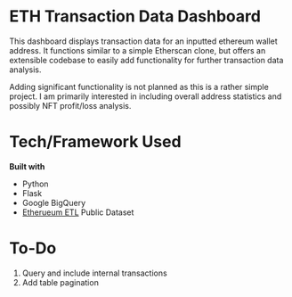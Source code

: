 # ETH Transaction Data Dashboard

This dashboard displays transaction data for an inputted ethereum wallet address. It functions similar to a simple Etherscan clone, but offers an extensible codebase to easily add functionality for further transaction data analysis.

Adding significant functionality is not planned as this is a rather simple project. I am primarily interested in including overall address statistics and possibly NFT profit/loss analysis.

# Tech/Framework Used

**Built with**
* Python
* Flask
* Google BigQuery
* [Etherueum ETL]( https://github.com/blockchain-etl/ethereum-etl ) Public Dataset

# To-Do
1. Query and include internal transactions
2. Add table pagination
